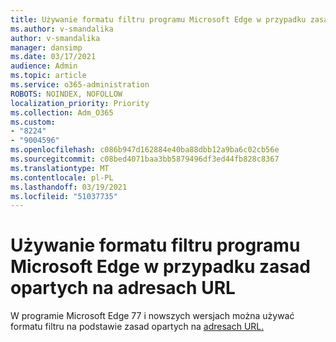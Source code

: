 ```yaml
---
title: Używanie formatu filtru programu Microsoft Edge w przypadku zasad opartych na adresach URL
ms.author: v-smandalika
author: v-smandalika
manager: dansimp
ms.date: 03/17/2021
audience: Admin
ms.topic: article
ms.service: o365-administration
ROBOTS: NOINDEX, NOFOLLOW
localization_priority: Priority
ms.collection: Adm_O365
ms.custom:
- "8224"
- "9004596"
ms.openlocfilehash: c086b947d162884e40ba88dbb12a9ba6c02cb56e
ms.sourcegitcommit: c08bed4071baa3bb5879496df3ed44fb828c8367
ms.translationtype: MT
ms.contentlocale: pl-PL
ms.lasthandoff: 03/19/2021
ms.locfileid: "51037735"
---
```

# <a name="use-microsoft-edges-filter-format-for-url-listbased-policies"></a>Używanie formatu filtru programu Microsoft Edge w przypadku zasad opartych na adresach URL

W programie Microsoft Edge 77 i nowszych wersjach można używać formatu filtru na podstawie zasad opartych na [adresach URL.](https://docs.microsoft.com/deployedge/edge-learnmmore-url-list-filter%20format)

